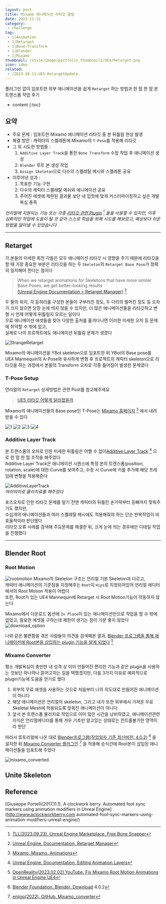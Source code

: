 ```yaml
---
layout: post
title: Mixamo 애니메이션 리타깃 꿀팁
date: 2023-11-11
category: 
 - challenge
tag:
 - 1|Animation
 - 1|Retarget
 - 1|Bone-Transform
 - 1|Blender
 - 1|Mixamo
thumbnail: /style/image/portfolio_thumbnails/UE4/Retarget.png
icon: idea
related: 
 - /2023-10-11-UE5-RetargetUpdate
---
```


플러그인 없이 임포트한 외부 애니메이션을 쉽게 `Retarget` 하는 방법과 한 땀 한 땀 본 트렌스폼 작업 후기

* content
{:toc}

## 요약

- 주요 문제 : 임포트한 Mixamo 애니메이션 리타깃 중 본 뒤틀림 현상 발생
- 해결 방안 : 캐릭터의 스켈레톤에 Mixamo의 `T-Pose`를 적용해 리타깃
- 그 외 시도한 방법들 : 
    1. `Additive Layer Track`을 통한 `Bone Transform` 수정 작업 후 애니메이션 생성
    2. `Blender` 루트 본 생성 작업
    3. `Assign Skeleton`으로 다수의 스켈레탈 메시와 스켈레톤 공유
- 이루어낸 성과 :  
    1. 목표한 기능 구현
    2. 다수의 캐릭터 스켈레탈 메쉬와 애니메이션 공유
    3. 주어진 에셋에 제한된 결과물 보단 내 입맛에 맞게 커스터마이징하고 싶은 개발 욕심 충족  

*언리얼에 지원되는 기능 또는 각종 [리타깃 관련 Plugin](https://www.unrealengine.com/marketplace/en-US/product/free-bone-snapper) [^11] 들을 사용할 수 있지만, 이후 심화적인 작업에 도움이 될 것 같아 스스로 학습을 위해 시도를 해보았고, 예상보다 쉬운 방법을 알아낼 수 있었습니다*

---

## Retarget

각 본들의 미세한 회전 각들은 모두 애니메이션 리타깃 시 영향을 주기 때문에 리타깃을 할 때 가장 중요한 부분은 리타깃을 하는 두 `Skeleton`의 `Retarget Base Pose`가 정확히 일치해야 한다는 점이다  

> When we retarget animations for Skeletons that have more similar Base Poses, we get better-looking results  
[(Unreal Engine Documentation > Retarget Manager)](https://docs.unrealengine.com/4.26/en-US/AnimatingObjects/SkeletalMeshAnimation/Persona/BasePoseManager/) [^21]  


두 팔의 위치, 각 등허리를 구성한 본들이 구부러진 정도, 두 다리의 벌어진 정도 등 오차가 크지 않으면 당장 눈에 띄지 않을 수 있지만, 더 많은 애니메이션들을 리타깃하고 변형 시 언제 어떻게 뒤틀릴지 모르는 일이다  
무료 애니메이션 애셋들을 찾아 다양한 출처를 옮겨다니면 이러한 미세한 오차 등 문제에 취약할 수 밖에 없고,  
실제로 나의 프로젝트에도 애니메이션 뒤틀림 문제가 생겼다  

![StrangeRetarget](https://github.com/ssonsonya/ssonsonya.github.io/assets/116151781/1aa1fe38-3765-49d1-a435-9716323b4836)

Mixamo의 애니메이션을 YBot skeleton으로 임포트한 뒤 YBot의 Base pose를 UE4 Mannequin의 A-Pose와 유사하게 변형 후 프로젝트의 캐릭터 skeleton으로 리타깃을 하는 과정에서 본들의 Transform 오차로 각종 틀어짐이 발생한 문제였다  

### T-Pose Setup

언리얼의 `Retarget` 상세방법은 관련 Post를 참고해주세요  
> [UE5 리타깃 어떻게 달라졌을까](2023-10-11-UE5-RetargetUpdate)  


Mixamo의 애니메이션들의 Base pose인 T-Pose는 [Mixamo 홈페이지](https://www.mixamo.com/#/?page=1&query=T&type=Motion%2CMotionPack) [^22] 에서 내려받을 수 있다

![1](https://github.com/ssonsonya/ssonsonya.github.io/assets/116151781/82cc904c-9acb-4695-9c34-34fcf9d2a487)
![2](https://github.com/ssonsonya/ssonsonya.github.io/assets/116151781/bf82cd3e-3b25-4e65-b89b-1be6b30dc7c1)
![3](https://github.com/ssonsonya/ssonsonya.github.io/assets/116151781/409c5840-263c-47c1-a1cd-a1c64b16b518)
![4](https://github.com/ssonsonya/ssonsonya.github.io/assets/116151781/93bb9741-f38d-47a4-b57d-3d23ba368a01)


### Additive Layer Track

본 트랜스폼의 오차로 인한 미세한 뒤틀림은 어쩔 수 없이[Additive Layer Track](https://docs.unrealengine.com/4.26/en-US/AnimatingObjects/SkeletalMeshAnimation/AnimHowTo/LayerEditing/) [^23] 으로 한 땀 한 땀 조작을 해주었다  
Additive Layer Track은 애니메이션 시퀀스에 특정 본의 트렌스폼(position, rotation, scale)에 대한 Curve를 보여주고, 수정 시 Curve에 키를 추가해 해당 프레임에 변형을 적용해준다  

![AdditiveLayerTrack](https://github.com/ssonsonya/ssonsonya.github.io/assets/116151781/6df71b1d-e286-44dc-a051-f01a8d206953)  
*여러의미로 물리치료를 해주었다*

포즈오차로 인한 리타깃 문제를 알기 전엔 캐릭터의 뒤틀린 손가락부터 등뼈까지 맞춰주기도 했지만,  
수십개의 애니메이션들과 여러 스켈레탈 메시에도 적용해줘야 하는 단순 반복작업이 비효율적이라 판단했다  
리타깃 오류 사례를 검색해 주요문제를 해결한 뒤, 크게 눈에 띄는 경우에만 디테일 작업을 진행했다

---

## Blender Root

### Root Motion
![rootmotion](https://github.com/ssonsonya/ssonsonya.github.io/assets/116151781/d500629f-238c-4c6c-bd49-c5707c4e67d4)
Mixamo의 Skeleton 구조는 언리얼 기본 Skeleton과 다르고,  
캐릭터 애니메이션의 기준점을 지정해주는 `Root`이 `Hips`로 지정되어있어 언리얼 에디터에서의 Root Motion 적용이 어렵다  
또한, Root가 있는 UE4 Mannequin에 Retarget 시 Root Motion기능이 작동하지 않는다

Mixamo에서 다운로드 옵션에 `In Place`이 있는 애니메이션만으로 작업을 할 수 밖에 없었고, 필요한 에셋을 구하는데 제한이 생기는 점이 기분 좋지 않았다  
![download_option](https://github.com/ssonsonya/ssonsonya.github.io/assets/116151781/ca08617d-1755-46d9-b5c5-d76a69aef8c6)

나와 같은 불편함을 겪은 사람들의 의견을 검색해본 결과, [Blender 프로그램을 통해 애니메이션에 Root본을 삽입하는 plugin 기능을 알게 되었다](https://www.youtube.com/watch?v=gq8k5ZOBjww) [^31]  

### Mixamo Converter

평소 개발욕심이 충만한 내 성격 상 이미 만들어진 편리한 기능과 같은 plugin을 사용하는 것보단 하나하나 뜯어고치는 길을 택했겠지만, 다음 3가지 이유로 예외적으로 plugin기능에 도움을 얻기로 했다  

1. 외부의 무료 에셋을 사용하는 것으로 처음부터 나의 의도대로 만들어진 애니메이션이 아니다
2. 해당 애니메이션은 언리얼의 skeleton, 그리고 내가 또한 외부에서 가져온 무료 Skeletal Mesh에 적용되도록 맞춰진 애니메이션이 아니다
3. 앞서 본 트랜스폼 물리치료 작업으로 이미 많은 시간을 낭비하였고, 애니메이션관련 지식은 언리얼에디터를 통해 겨우 기초만 알고있는 상태로는 컨트롤불가한 영역이라 판단

따라서 튜토리얼에 나온 대로 [Blender프로그램(작업일자 기준 최신버전: 4.0.2)](https://www.blender.org/download/) [^32] 을 설치한 뒤 [Mixamo Converter 플러그인](https://github.com/enziop/mixamo_converter) [^33] 을 적용해 순식간에 Root본이 삽입된 애니메이션들을 임포트해 주었다  

![mixamo_converted](https://github.com/ssonsonya/ssonsonya.github.io/assets/116151781/cded264f-e5b7-4d55-a49d-a91d2018f6d5)


## Unite Skeleton

## Reference

[^11]: [TLL(2023.09.23). Unreal Engine Marketplace. Free Bone Snapper](https://www.unrealengine.com/marketplace/en-US/product/free-bone-snapper)  

[^21]: [Unreal Engine. Documentation. Retarget Manager](https://docs.unrealengine.com/4.26/en-US/AnimatingObjects/SkeletalMeshAnimation/Persona/BasePoseManager/)  
[^22]: [Mixamo. Mixamo. Animations](https://www.mixamo.com/#/?page=1&query=T&type=Motion%2CMotionPack)  
[^23]: [Unreal Engine. Documentation. Editing Animation Layers](https://docs.unrealengine.com/4.26/en-US/AnimatingObjects/SkeletalMeshAnimation/AnimHowTo/LayerEditing/)  

[^31]: [OpenReality(2023.02.02).YouTube. Fix Mixamo Root Motion Animations in Unreal Engine UE4](https://www.youtube.com/watch?v=gq8k5ZOBjww)  
[^32]: [Blender Foundation. Blender. Download](https://www.blender.org/download/) 4.0.2  
[^33]: [enjiop(2022). GitHub. Mixamo_converter](https://github.com/enziop/mixamo_converter)  

[Giuseppe Portelli(2017.11.1). A clockwork berry. Automated foot sync markers using animation modifiers in Unreal Engine](http://www.aclockworkberry.com automated-foot-sync-markers-using-animation-modifiers-unreal-engine/)  



